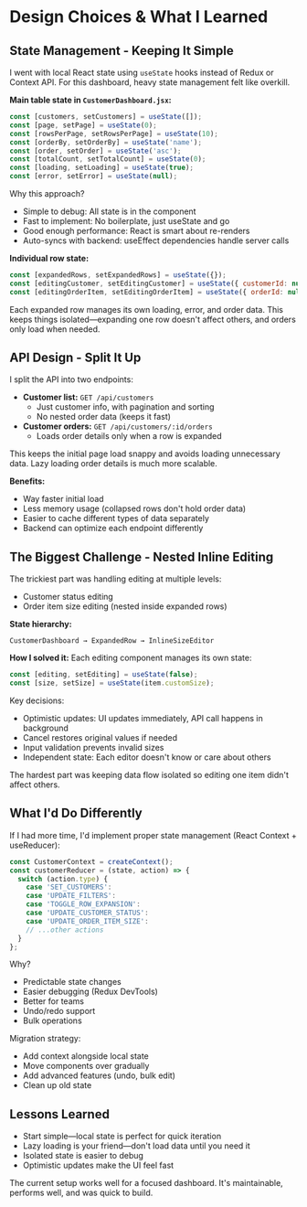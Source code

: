 # Design Choices & What I Learned

## State Management - Keeping It Simple

I went with local React state using `useState` hooks instead of Redux or Context API. For this dashboard, heavy state management felt like overkill.

**Main table state in `CustomerDashboard.jsx`:**
```jsx
const [customers, setCustomers] = useState([]);
const [page, setPage] = useState(0);
const [rowsPerPage, setRowsPerPage] = useState(10);
const [orderBy, setOrderBy] = useState('name');
const [order, setOrder] = useState('asc');
const [totalCount, setTotalCount] = useState(0);
const [loading, setLoading] = useState(true);
const [error, setError] = useState(null);
```
Why this approach?
- Simple to debug: All state is in the component
- Fast to implement: No boilerplate, just useState and go
- Good enough performance: React is smart about re-renders
- Auto-syncs with backend: useEffect dependencies handle server calls

**Individual row state:**
```jsx
const [expandedRows, setExpandedRows] = useState({});
const [editingCustomer, setEditingCustomer] = useState({ customerId: null, field: null, value: null });
const [editingOrderItem, setEditingOrderItem] = useState({ orderId: null, orderItemId: null, customSize: null });
```
Each expanded row manages its own loading, error, and order data. This keeps things isolated—expanding one row doesn't affect others, and orders only load when needed.

## API Design - Split It Up

I split the API into two endpoints:

- **Customer list:** `GET /api/customers`
  - Just customer info, with pagination and sorting
  - No nested order data (keeps it fast)
- **Customer orders:** `GET /api/customers/:id/orders`
  - Loads order details only when a row is expanded

This keeps the initial page load snappy and avoids loading unnecessary data. Lazy loading order details is much more scalable.

**Benefits:**
- Way faster initial load
- Less memory usage (collapsed rows don't hold order data)
- Easier to cache different types of data separately
- Backend can optimize each endpoint differently

## The Biggest Challenge - Nested Inline Editing

The trickiest part was handling editing at multiple levels:
- Customer status editing
- Order item size editing (nested inside expanded rows)

**State hierarchy:**
```
CustomerDashboard → ExpandedRow → InlineSizeEditor
```

**How I solved it:**
Each editing component manages its own state:
```jsx
const [editing, setEditing] = useState(false);
const [size, setSize] = useState(item.customSize);
```
Key decisions:
- Optimistic updates: UI updates immediately, API call happens in background
- Cancel restores original values if needed
- Input validation prevents invalid sizes
- Independent state: Each editor doesn't know or care about others

The hardest part was keeping data flow isolated so editing one item didn't affect others.

## What I'd Do Differently

If I had more time, I'd implement proper state management (React Context + useReducer):

```jsx
const CustomerContext = createContext();
const customerReducer = (state, action) => {
  switch (action.type) {
    case 'SET_CUSTOMERS':
    case 'UPDATE_FILTERS':
    case 'TOGGLE_ROW_EXPANSION':
    case 'UPDATE_CUSTOMER_STATUS':
    case 'UPDATE_ORDER_ITEM_SIZE':
    // ...other actions
  }
};
```
Why?
- Predictable state changes
- Easier debugging (Redux DevTools)
- Better for teams
- Undo/redo support
- Bulk operations

Migration strategy:
- Add context alongside local state
- Move components over gradually
- Add advanced features (undo, bulk edit)
- Clean up old state

## Lessons Learned

- Start simple—local state is perfect for quick iteration
- Lazy loading is your friend—don't load data until you need it
- Isolated state is easier to debug
- Optimistic updates make the UI feel fast

The current setup works well for a focused dashboard. It's maintainable, performs well, and was quick to build.
